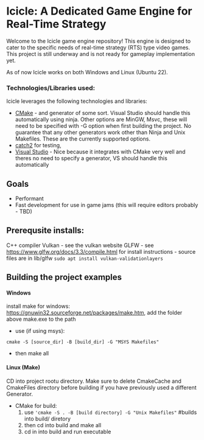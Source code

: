 # Icicle: A Dedicated Game Engine for Real-Time Strategy
Welcome to the Icicle game engine repository! This engine is designed to cater to the specific needs of real-time strategy (RTS) type video games. This project is still underway and is not ready for gameplay implementation yet. 

As of now Icicle works on both Windows and Linux (Ubuntu 22).


### Technologies/Libraries used:

Icicle leverages the following technologies and libraries:
- [CMake](https://cmake.org/) - and generator of some sort. Visual Studio should handle this automatically using ninja. Other options are MinGW, Msvc, these will need to be specified with -G option when first building the project. No guarantee that any other generators work other than Ninja and Unix Makefiles. These are the currently supported options.
- [catch2](https://github.com/catchorg/Catch2/blob/devel/docs/tutorial.md#top) for testing, 
- [Visual Studio](https://visualstudio.microsoft.com/) - Nice because it 
integrates with CMake very well and theres no need to specify a generator, VS 
should handle this automatically

## Goals
- Performant
- Fast development for use in game jams (this will require editors probably - TBD)


##  Prerequsite installs:
C++ compiler
Vulkan - see the vulkan website
GLFW - see https://www.glfw.org/docs/3.3/compile.html for install instructions
    - source files are in lib/glfw
`sudo apt install vulkan-validationlayers`

## Building the project examples

#### Windows

install make for windows: https://gnuwin32.sourceforge.net/packages/make.htm, 
add the folder above make.exe to the path

- use (if using msys):
```
cmake -S [source_dir] -B [build_dir] -G "MSYS Makefiles"
```
- then make all

#### Linux (Make)
CD into project rootu directory. Make sure to delete CmakeCache and CmakeFiles directory before building if you have previously used a different Generator. 
- CMake for build: 
    1. use
```'cmake -S . -B [build directory] -G "Unix Makefiles"``` #builds into build/ diretory
    2. then cd into build and make all
    3. cd in into build and run executable

